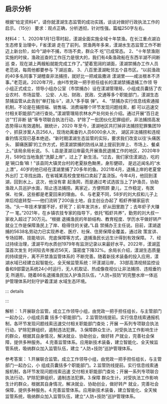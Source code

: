 

## 启示分析
根据“给定资料4”，请你就漾湖生态监管的成功实践，谈谈对做好行政执法工作的启示。（15分）
要求：观点正确，分析透彻，针对性强。篇幅250字左右。

材料4：
1、2020年1月1日零时起，漾湖全面实施全域十年禁渔。在长江重点湖泊生态修复治理中，F省漾湖
走在了前列。禁渔两年多来，漾湖水生态监管工作不断迈上新台阶，如今“湖中不捕，市场不卖，群众不
吃”已成常态。
2、“十年禁渔刚实施的时侯，渔政巡查的工作压力是很大的，我们有4条渔政船在东西半湖不间断巡
查，现在湖上两艘船就能完成工作了。”望着宽阔的湖面，漾湖禁捕办工作人员老范说，每周他都要参与
下湖巡查。
3、八百里漾湖毗邻五个县市区。“以前渔政的40多名同事下湖稽查非法捕捞，就好比一把咸盐撒进
漾湖里——咸淡根本不济事。”老范说。2020年7月，由H市党政一把手担任组长的漾湖禁捕退捕工作领
导小组正式成立，领导小组办公室（市禁捕办）设在漾湖管理局，小组成员囊括了农业农村、市场监管、
公安、人社、财政、民政、交通等多个职能部门，漾湖生态禁捕监管从此告别“单打独斗”，进入“多手联
弹”。
4、“禁捕办实行信息线索通报机制，不论是在捕捞端、销售端、消费端哪个环节发现问题线索，都
可以迅速交付相关职能部门进行查处。”漾湖管理局农林水产处何处长介绍。通过开展“百日走访”“打非断
链”等专项联合执法行动，铲除了一批团伙化犯罪组织，非法捕捞高发态势得以有效遏制。据统计，2020
年至今，漾湖地区共打掉非法捕捞犯罪集团19个，抓获涉案人员256人，现场劝离垂钓人员6000余人次，
湖区非法捕捞和违规垂钓情况现已基本绝迹。“新时期漾湖生态监管的实际，要求我们改变以往‘头痛医头、
脚痛医脚’的工作方式，把漾湖禁捕的防线从湖上提前到岸上、市场上、餐桌上。”该局余局长说。
5、L县是漾湖沿岸最先开展渔民退捕工作的地区，2020年9月，589位当地渔民“洗脚上岸”，过上了
新生活。“过去，我们家住漾湖边，吃的是‘碗口鱼’嘛！”该县同大镇灵台村的老夏肤色黝黑，身形健硕，
是远近闻名的“水上漂”，40岁的他已经在漾湖里捕了20多年的鱼。2021年4月，退捕上岸的老夏曾外出打
工寻找出路，在省城某高校食堂档口卖起了盖浇饭。今年4月，他回到漾湖，回到水上。这次，他没有拿
起渔网，而是通过考试选拔当上了护渔员，协助渔政人员巡护水面，阻止违法捕捞。离家近，方便照顾
妻儿，工作稳定，有医保、社保，这些都是老夏回来的理由。
6、与老夏不同，58岁的刘大叔和儿子上岸后彻底转型——他们流转了200亩土地，自主创业办起了
稻虾养殖家庭农场。“头一年技术掌握不好，虾死了；前年发洪水，虾从田里跑了；去年虾子大赚了一
笔。”2021年，在乡镇农技专家的指导下，依托“稻虾共养”，勤劳的刘大叔一家收入超过了30万元。“根据
退捕渔民的年龄结构、教育程度、学历水平做好转产就业工作是保障渔民上了岸、稳得住的关键。”L县
禁捕办王主任说。目前，漾湖退捕的5638名劳动力已实现养老、医疗、社保、住房保障全覆盖，通过政
策宣讲、专场招聘、技能培训、兜底保障等方式，退捕渔民长远生计得到有效保障。
7、经过持续治理，漾湖平均水质创1979年有监测记录以来最好水平。2022年，漾湖蓝藻首次发生
时间较去年推迟56天，藻密度下降32%。余局长介绍，漾湖生态质量的持续提升，离不开禁渔监管体系的
不断完善。随着新技术装备的投入应用，漾湖水域已经建立起智能化、全天候监管系统：环漾湖沿岸，
33部高清视频监控设备和9部雷达系统24小时运行，无人机取证、热成像夜视仪让非法捕捞、违规垂钓无
所遁形。随着86名退捕渔民加入护渔员队伍，“人防+技防”的完整水岸一体巡护管理体系时刻守护着漾湖
水域生态环境。

::: details

:::

解析：
1.开展联合监管。成立工作领导小组，由党政一把手担任组长，与主管部门一起办公，小组成员囊
括多个职能部门。
2.监管防线提前。实行信息线索通报机制，各环节发现问题线索迅速交付相关职能部门查处；开展
一系列专项联合执法行动，铲除犯罪组织，遏制违法犯罪。
3.保障群众生计。对受执法工作影响生计的群众，根据其自身情况，解决就业、协助创业，做好转
产就业，完善社会保障，提供多种服务。
4.完善监管体系。应用新技术装备，建立智能化、全天候监管系统，吸纳群众加入监管队伍，建立
“人防+技防”巡护管理体系。

参考答案：
1.开展联合监管。成立工作领导小组，由党政一把手担任组长，与主管部门一起办公，小
组成员囊括多个职能部门。2.监管防线提前。实行信息线索通报机制，各环节发现问题线索迅速
交付相关职能部门查处；开展一系列专项联合执法行动，铲除犯罪组织，遏制违法犯罪。3.保障
群众生计。对受执法工作影响生计的群众，根据其自身情况，解决就业、协助创业，做好转产
就业，完善社会保障，提供多种服务。4.完善监管体系。应用新技术装备，建立智能化、全天候
监管系统，吸纳群众加入监管队伍，建立“人防+技防”巡护管理体系。